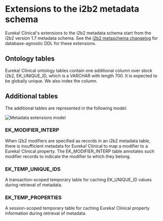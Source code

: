 
# Extensions to the i2b2 metadata schema
Eureka! Clinical's extensions to the i2b2 metadata schema start from the i2b2 version 1.7 metadata schema. See the [i2b2 metaschema changelog](https://github.com/eurekaclinical/eurekaclinical-ontology/blob/master/src/main/resources/dbmigration/i2b2-meta-schema-changelog.xml) for database-agnostic DDL for these extensions.

## Ontology tables
Eureka! Clinical ontology tables contain one additional column over stock i2b2, EK_UNIQUE_ID, which is a VARCHAR with length 700. It is expected to be globally unique. We also index the column. 

## Additional tables
The additional tables are represented in the following model:

![Metadata extensions model](https://github.com/eurekaclinical/eurekaclinical-ontology/blob/master/spec/Eureka%20Clinical%20metadata%20extensions.png)

### EK_MODIFIER_INTERP
When i2b2 modifiers are specified as records in an i2b2 metadata table, there is insufficient metadata for Eureka! Clinical to map a modifier to a Eureka! Clinical property. The EK_MODIFIER_INTERP table annotates such modifier records to indicate the modifier to which they belong.
### EK_TEMP_UNIQUE_IDS
A transaction-scoped temporary table for caching EK_UNIQUE_ID values during retrieval of metadata.

### EK_TEMP_PROPERTIES
A session-scoped temporary table for caching Eureka! Clinical property information during retrieval of metadata.
